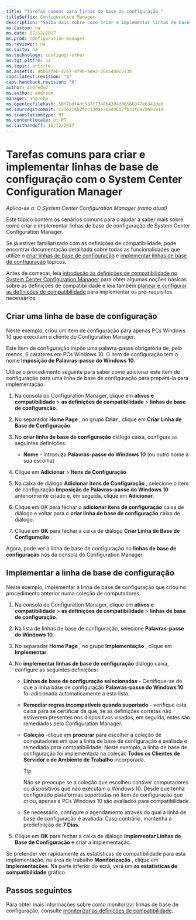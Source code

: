 ```yaml
---
title: "Tarefas comuns para linhas de base de configuração "
titleSuffix: Configuration Manager
description: "Saiba mais sobre como criar e implementar linhas de base de configuração de System Center Configuration Manager."
ms.custom: na
ms.date: 07/12/2017
ms.prod: configuration-manager
ms.reviewer: na
ms.suite: na
ms.technology: configmgr-other
ms.tgt_pltfrm: na
ms.topic: article
ms.assetid: 4bb6afeb-d267-4f9b-ade2-26e5400c223b
caps.latest.revision: "6"
caps.handback.revision: "0"
author: andredm7
ms.author: andredm
manager: angrobe
ms.openlocfilehash: 50f7bdf4dc537f734864304d96566347e6341de6
ms.sourcegitcommit: c236214b2fcc13dae7bad96d7fb33f692868191d
ms.translationtype: MT
ms.contentlocale: pt-PT
ms.lasthandoff: 10/12/2017
---
```

# <a name="common-tasks-for-creating-and-deploying-configuration-baselines-with-system-center-configuration-manager"></a>Tarefas comuns para criar e implementar linhas de base de configuração com o System Center Configuration Manager

*Aplica-se a: O System Center Configuration Manager (ramo atual)*

Este tópico contém os cenários comuns para o ajudar a saber mais sobre como criar e implementar linhas de base de configuração de System Center Configuration Manager.  

 Se já estiver familiarizado com as definições de compatibilidade, pode encontrar documentação detalhada sobre todas as funcionalidades que utilize o [criar linhas de base de configuração](../../compliance/deploy-use/create-configuration-baselines.md) e [implementar linhas de base de configuração](../../compliance/deploy-use/deploy-configuration-baselines.md) tópicos.  

 Antes de começar, leia [introdução às definições de compatibilidade no System Center Configuration Manager](../../compliance/get-started/get-started-with-compliance-settings.md) para obter algumas noções básicas sobre as definições de compatibilidade e leia também [planear e configurar as definições de compatibilidade](../../compliance/plan-design/plan-for-and-configure-compliance-settings.md) para implementar os pré-requisitos necessários.  

## <a name="create-a-configuration-baseline"></a>Criar uma linha de base de configuração  
 Neste exemplo, criou um item de configuração para apenas PCs Windows 10 que executam o cliente do Configuration Manager.  

 Este item de configuração impõe uma palavra-passe obrigatória de, pelo menos, 6 carateres em PCs Windows 10. O item de configuração tem o nome **Imposição de Palavras-passe do Windows 10**.  

Utilize o procedimento seguinte para saber como adicionar este item de configuração para uma linha de base de configuração para prepará-la para implementação.  

1.  Na consola do Configuration Manager, clique em **ativos e compatibilidade** > **as definições de compatibilidade** > **linhas de base de configuração**.  

3.  No separador **Home Page** , no grupo **Criar** , clique em **Criar Linha de Base de Configuração**.  

4.  No **criar linha de base de configuração** diálogo caixa, configure as seguintes definições:  

    -   **Nome** - Introduza **Palavras-passe do Windows 10** (ou outro nome à sua escolha)  

5.  Clique em **Adicionar** > **Itens de Configuração**.  

6.  Na caixa de diálogo **Adicionar Itens de Configuração** , selecione o item de configuração **Imposição de Palavras-passe do Windows 10** anteriormente criado e, em seguida, clique em **Adicionar**.  

7.  Clique em OK para fechar o **adicionar itens de configuração** caixa de diálogo e voltar para o **criar linha de base de configuração** caixa de diálogo.

8.  Clique em **OK** para fechar a caixa de diálogo **Criar Linha de Base de Configuração** .  

 Agora, pode ver a linha de base de configuração no **linhas de base de configuração** nós da consola do Configuration Manager.  

## <a name="deploy-the-configuration-baseline"></a>Implementar a linha de base de configuração  
 Neste exemplo, implementar a linha de base de configuração que criou no procedimento anterior numa coleção de computadores.  

1.  Na consola do Configuration Manager, clique em **ativos e compatibilidade** > **as definições de compatibilidade** > **linhas de base de configuração**.  

3.  Na lista de linhas de base de configuração, selecione **Palavras-passe do Windows 10**.  

4.  No separador **Home Page** , no grupo **Implementação** , clique em **Implementar**.  

5.  No **implementar linhas de base de configuração** diálogo caixa, configure as seguintes definições:  

    -   **Linhas de base de configuração selecionadas** - Certifique-se de que a linha base de configuração **Palavras-passe do Windows 10** foi adicionada automaticamente a esta lista.  

    -   **Remediar regras incompatíveis quando suportado** - verifique esta caixa para se certificar de que, se as definições corretas não estiverem presentes nos dispositivos visados, em seguida, estes são remediados pelo Configuration Manager.  

    -   **Coleção** -clique em **procurar** para escolher a coleção de computadores em que a linha de base de configuração é avaliada e remediada para compatibilidade. Neste exemplo, a linha de base de configuração foi implementada na coleção **Todos os Clientes de Servidor e de Ambiente de Trabalho** incorporada.  

        > [!TIP]  
        >  Não se preocupe se a coleção que escolheu contiver computadores ou dispositivos que não executam o Windows 10. Desde que tenha configurado plataformas suportadas no item de configuração que criou, apenas a PCs Windows 10 são avaliados para compatibilidade.  

    -   Se necessário, configure o agendamento através do qual a linha de base de configuração é avaliada. Caso contrário, mantenha a predefinição de **7 Dias**.  

7.  Clique em **OK** para fechar a caixa de diálogo **Implementar Linhas de Base de Configuração** e criar a implementação.  

 Se pretender ver rapidamente as estatísticas de compatibilidade para esta implementação, na área de trabalho **Monitorização** , clique em **Implementações**. Na parte inferior do ecrã, verá um **as estatísticas de compatibilidade** gráfico.  

## <a name="next-steps"></a>Passos seguintes 

Para obter mais informações sobre como monitorizar linhas de base de configuração, consulte [monitorizar as definições de compatibilidade](../../compliance/deploy-use/monitor-compliance-settings.md).  

